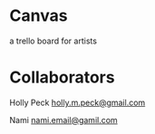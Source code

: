 # Canvas
a trello board for artists

# Collaborators 
Holly Peck 
holly.m.peck@gmail.com

Nami 
nami.email@gamil.com
